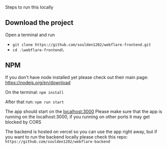 Steps to run this locally


## Download the project
Open a terminal and run 

- `git clone https://github.com/soulden1202/webflare-frontend.git`
- `cd .\webflare-frontend\`

## NPM

If you don't have node installed yet please check out their main page: https://nodejs.org/en/download

On the terminal: 
`npm install`

After that run:
`npm run start`

The app should start on the [localhost:3000](http://localhost:3000)
Please make sure that the app is running on the localhost:3000, if you running on other ports it may get blocked by CORS


The backend is hosted on vercel so you can use the app right away, but if you want to run the backend locally please check this repo:
`https://github.com/soulden1202/webflare-backend`
